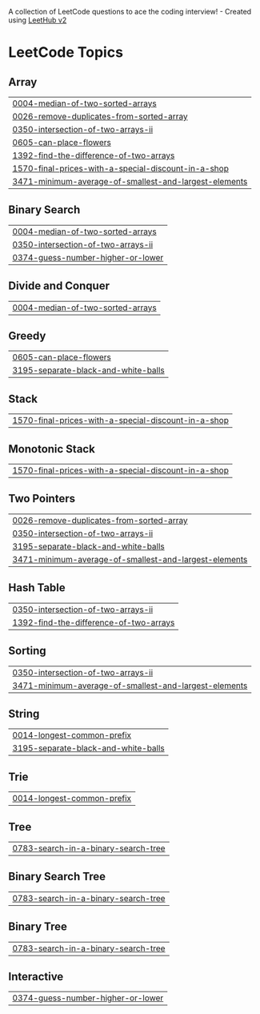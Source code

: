 A collection of LeetCode questions to ace the coding interview! - Created using [LeetHub v2](https://github.com/arunbhardwaj/LeetHub-2.0)
<!---LeetCode Topics Start-->
# LeetCode Topics
## Array
|  |
| ------- |
| [0004-median-of-two-sorted-arrays](https://github.com/chlrm/Leetcode/tree/master/0004-median-of-two-sorted-arrays) |
| [0026-remove-duplicates-from-sorted-array](https://github.com/chlrm/Leetcode/tree/master/0026-remove-duplicates-from-sorted-array) |
| [0350-intersection-of-two-arrays-ii](https://github.com/chlrm/Leetcode/tree/master/0350-intersection-of-two-arrays-ii) |
| [0605-can-place-flowers](https://github.com/chlrm/Leetcode/tree/master/0605-can-place-flowers) |
| [1392-find-the-difference-of-two-arrays](https://github.com/chlrm/Leetcode/tree/master/1392-find-the-difference-of-two-arrays) |
| [1570-final-prices-with-a-special-discount-in-a-shop](https://github.com/chlrm/Leetcode/tree/master/1570-final-prices-with-a-special-discount-in-a-shop) |
| [3471-minimum-average-of-smallest-and-largest-elements](https://github.com/chlrm/Leetcode/tree/master/3471-minimum-average-of-smallest-and-largest-elements) |
## Binary Search
|  |
| ------- |
| [0004-median-of-two-sorted-arrays](https://github.com/chlrm/Leetcode/tree/master/0004-median-of-two-sorted-arrays) |
| [0350-intersection-of-two-arrays-ii](https://github.com/chlrm/Leetcode/tree/master/0350-intersection-of-two-arrays-ii) |
| [0374-guess-number-higher-or-lower](https://github.com/chlrm/Leetcode/tree/master/0374-guess-number-higher-or-lower) |
## Divide and Conquer
|  |
| ------- |
| [0004-median-of-two-sorted-arrays](https://github.com/chlrm/Leetcode/tree/master/0004-median-of-two-sorted-arrays) |
## Greedy
|  |
| ------- |
| [0605-can-place-flowers](https://github.com/chlrm/Leetcode/tree/master/0605-can-place-flowers) |
| [3195-separate-black-and-white-balls](https://github.com/chlrm/Leetcode/tree/master/3195-separate-black-and-white-balls) |
## Stack
|  |
| ------- |
| [1570-final-prices-with-a-special-discount-in-a-shop](https://github.com/chlrm/Leetcode/tree/master/1570-final-prices-with-a-special-discount-in-a-shop) |
## Monotonic Stack
|  |
| ------- |
| [1570-final-prices-with-a-special-discount-in-a-shop](https://github.com/chlrm/Leetcode/tree/master/1570-final-prices-with-a-special-discount-in-a-shop) |
## Two Pointers
|  |
| ------- |
| [0026-remove-duplicates-from-sorted-array](https://github.com/chlrm/Leetcode/tree/master/0026-remove-duplicates-from-sorted-array) |
| [0350-intersection-of-two-arrays-ii](https://github.com/chlrm/Leetcode/tree/master/0350-intersection-of-two-arrays-ii) |
| [3195-separate-black-and-white-balls](https://github.com/chlrm/Leetcode/tree/master/3195-separate-black-and-white-balls) |
| [3471-minimum-average-of-smallest-and-largest-elements](https://github.com/chlrm/Leetcode/tree/master/3471-minimum-average-of-smallest-and-largest-elements) |
## Hash Table
|  |
| ------- |
| [0350-intersection-of-two-arrays-ii](https://github.com/chlrm/Leetcode/tree/master/0350-intersection-of-two-arrays-ii) |
| [1392-find-the-difference-of-two-arrays](https://github.com/chlrm/Leetcode/tree/master/1392-find-the-difference-of-two-arrays) |
## Sorting
|  |
| ------- |
| [0350-intersection-of-two-arrays-ii](https://github.com/chlrm/Leetcode/tree/master/0350-intersection-of-two-arrays-ii) |
| [3471-minimum-average-of-smallest-and-largest-elements](https://github.com/chlrm/Leetcode/tree/master/3471-minimum-average-of-smallest-and-largest-elements) |
## String
|  |
| ------- |
| [0014-longest-common-prefix](https://github.com/chlrm/Leetcode/tree/master/0014-longest-common-prefix) |
| [3195-separate-black-and-white-balls](https://github.com/chlrm/Leetcode/tree/master/3195-separate-black-and-white-balls) |
## Trie
|  |
| ------- |
| [0014-longest-common-prefix](https://github.com/chlrm/Leetcode/tree/master/0014-longest-common-prefix) |
## Tree
|  |
| ------- |
| [0783-search-in-a-binary-search-tree](https://github.com/chlrm/Leetcode/tree/master/0783-search-in-a-binary-search-tree) |
## Binary Search Tree
|  |
| ------- |
| [0783-search-in-a-binary-search-tree](https://github.com/chlrm/Leetcode/tree/master/0783-search-in-a-binary-search-tree) |
## Binary Tree
|  |
| ------- |
| [0783-search-in-a-binary-search-tree](https://github.com/chlrm/Leetcode/tree/master/0783-search-in-a-binary-search-tree) |
## Interactive
|  |
| ------- |
| [0374-guess-number-higher-or-lower](https://github.com/chlrm/Leetcode/tree/master/0374-guess-number-higher-or-lower) |
<!---LeetCode Topics End-->